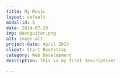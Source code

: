 ```yaml
---
title: My Music
layout: default
modal-id: 6
date: 2014-07-20
img: daveguitar.png
alt: image-alt
project-date: April 2014
client: Start Bootstrap
category: Web Development
description: This is my first description! 

---
```


